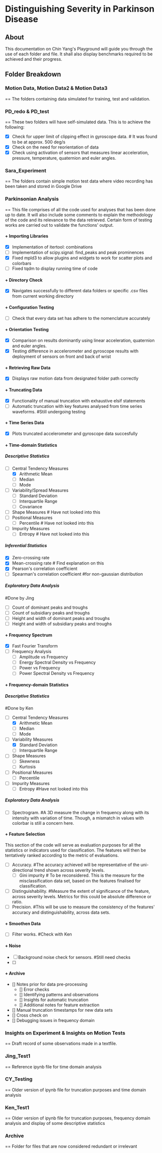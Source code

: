 # Distinguishing Severity in Parkinson Disease

## About
This documentation on Chin Yang's Playground will guide you through the use of each folder and file. It shall also display benchmarks required to be achieved and their progress.

## Folder Breakdown
### Motion Data, Motion Data2 & Motion Data3
==
The folders containing data simulated for training, test and validation.

### PD_redo & PD_test
==
These two folders will have self-simulated data. This is to achieve the following:
- [X] Check for upper limit of clipping effect in gyroscope data. # It was found to be at approx. 500 deg/s
- [X] Check on the need for reorientation of data
- [X] Check using activation of sensors that measures linear acceleration, pressure, temperature, quaternion and euler angles.

### Sara_Experiment
==
The folders contain simple motion test data where video recording has been taken and stored in Google Drive

### Parkinsonian Analysis
==
This file comprises of all the code used for analyses that has been done up to date. It will also include some comments to explain the methodology of the code and its relevance to the data retrieved. Certain form of testing works are carried out to validate the functions' output.

#### + Importing Libraries
- [X] Implementation of itertool: combinations
- [ ] Implementation of scipy.signal: find_peaks and peak prominences
- [X] Fixed mpld3 to allow plugins and widgets to work for scatter plots and colorbars
- [ ] Fixed tqdm to display running time of code

#### + Directory Check
- [X] Navigates successfully to different data folders or specific .csv files from current working directory

#### + Configuration Testing
- [ ] Check that every data set has adhere to the nomenclature accurately

#### + Orientation Testing
- [X] Comparison on results dominantly using linear acceleration, quaternion and euler angles.
- [X] Testing difference in accelerometer and gyroscope results with deployment of sensors on front and back of wrist

#### + Retrieving Raw Data
- [X] Displays raw motion data from designated folder path correctly

#### + Truncating Data
- [X] Functionality of manual truncation with exhaustive elsif statements
- [ ] Automatic truncation with key features analysed from time series waveforms. #Still undergoing testing

#### + Time Series Data
- [X] Plots truncated accelerometer and gyroscope data succesfully

####  + Time-domain Statistics
##### Descriptive Statistics
- [ ] Central Tendency Measures
    - [X] Arithmetic Mean
    - [ ] Median 
    - [ ] Mode
- [ ] Variability/Spread Measures
    - [ ] Standard Deviation
    - [ ] Interquartile Range
    - [ ] Covariance
- [ ] Shape Measures # Have not looked into this
- [ ] Positional Measures
    - [ ] Percentile # Have not looked into this
- [ ] Impurity Measures
    - [ ] Entropy # Have not looked into this
##### Inferential Statistics
- [X] Zero-crossing rate
- [X] Mean-crossing rate # Find explanation on this
- [X] Pearson's correlation coefficient
- [ ] Spearman's correlation coefficient #for non-gaussian distribution

##### Exploratory Data Analysis
#Done by Jing
- [ ] Count of dominant peaks and troughs 
- [ ] Count of subsidiary peaks and troughs
- [ ] Height and width of dominant peaks and troughs 
- [ ] Height and width of subsidiary peaks and troughs

#### + Frequency Spectrum
- [X] Fast Fourier Transform
- [ ] Frequency Analysis
    - [ ] Amplitude vs Frequency
    - [ ] Energy Spectral Density vs Frequency
    - [ ] Power vs Frequency
    - [ ] Power Spectral Density vs Frequency

#### + Frequency-domain Statistics
##### Descriptive Statistics
#Done by Ken
- [ ] Central Tendency Measures
    - [X] Arithmetic Mean
    - [ ] Median 
    - [ ] Mode
- [ ] Variability Measures
    - [X] Standard Deviation
    - [ ] Interquartile Range 
- [ ] Shape Measures 
    - [ ] Skewness
    - [ ] Kurtosis 
- [ ] Positional Measures
    - [ ] Percentile
- [ ] Impurity Measures
    - [ ] Entropy #Have not looked into this

##### Exploratory Data Analysis
- [ ] Spectrogram. #A 3D measure the change in frequency along with its intensity with variation of time. Though, a mismatch in values with colorbar is still a concern here.

#### + Feature Selection
This section of the code will serve as evaluation purposes for all the statistics or indicators used for classification. The features will then be tentatively ranked according to the metric of evaluations.
- [ ] Accuracy.  #The accuracy achieved will be representative of the uni-directional trend shown across severity levels.
    - [ ] Gini impurity # To be reconsidered. This is the measure for the misclassification data set, based on the features finalised for classification.
- [ ] Distinguishability. #Measure the extent of significance of the feature, across severity levels. Metrics for this could be absolute difference or ratio.
- [ ] Precision. #This will be use to measure the consistency of the features' accuracy and distinguishability, across data sets.

#### + Smoothen Data
- [ ] Filter works. #Check with Ken

#### + Noise
- [ ] Background noise check for sensors. #Still need checks
- [ ] 

#### + Archive
- [] Notes prior for data pre-processing
    - [] Error checks
    - [] Identifying patterns and observations
    - [] Insights for automatic truncation
    - [] Additional notes for feature extraction
- [] Manual truncation timestamps for new data sets
- [] Cross check on 
- [] Debugging issues in frequency domain


### Insights on Experiment & Insights on Motion Tests
==
Draft record of some observations made in a textfile.

### Jing_Test1
==
Reference ipynb file for time domain analysis

### CY_Testing
==
Older version of ipynb file for truncation purposes and time domain analysis

### Ken_Test1
==
Older version of ipynb file for truncation purposes, frequency domain analysis and display of some descriptive statistics

### Archive
==
Folder for files that are now considered redundant or irrelevant